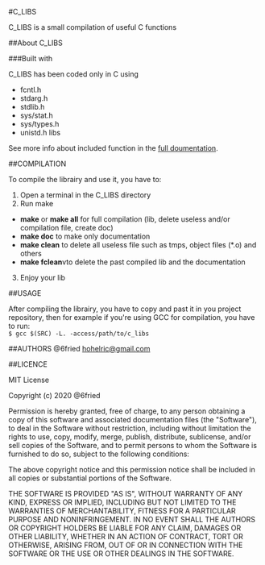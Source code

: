 #C_LIBS  

C_LIBS is a small compilation of useful C functions  

##About C_LIBS

###Built with  

C_LIBS has been coded only in C using 

  * fcntl.h
  * stdarg.h
  * stdlib.h
  * sys/stat.h
  * sys/types.h
  * unistd.h
libs  

See more info about included function in the [full doumentation](./doc/htlm/index.html).

##COMPILATION

To compile the librairy and use it, you have to:

1. Open a terminal in the C_LIBS directory
2. Run make
  * **make** or **make all** for full compilation (lib, delete useless and/or compilation file, create doc)
  * **make doc** to make only documentation
  * **make clean** to delete all useless file such as tmps, object files (*.o) and others
  * **make fclean**vto delete the past compiled lib and the documentation
3. Enjoy your lib

##USAGE

After compiling the librairy, you have to copy and past it in you project repository, then for example if you're using GCC for compilation, you have to run:  
`$ gcc $(SRC) -L. -access/path/to/c_libs`

##AUTHORS
@6fried <hohelric@gmail.com>

##LICENCE

MIT License  

Copyright (c) 2020 @6fried  

Permission is hereby granted, free of charge, to any person obtaining a copy
of this software and associated documentation files (the "Software"), to deal
in the Software without restriction, including without limitation the rights
to use, copy, modify, merge, publish, distribute, sublicense, and/or sell
copies of the Software, and to permit persons to whom the Software is
furnished to do so, subject to the following conditions:  

The above copyright notice and this permission notice shall be included in all
copies or substantial portions of the Software.  

THE SOFTWARE IS PROVIDED "AS IS", WITHOUT WARRANTY OF ANY KIND, EXPRESS OR
IMPLIED, INCLUDING BUT NOT LIMITED TO THE WARRANTIES OF MERCHANTABILITY,
FITNESS FOR A PARTICULAR PURPOSE AND NONINFRINGEMENT. IN NO EVENT SHALL THE
AUTHORS OR COPYRIGHT HOLDERS BE LIABLE FOR ANY CLAIM, DAMAGES OR OTHER
LIABILITY, WHETHER IN AN ACTION OF CONTRACT, TORT OR OTHERWISE, ARISING FROM,
OUT OF OR IN CONNECTION WITH THE SOFTWARE OR THE USE OR OTHER DEALINGS IN THE
SOFTWARE.  

